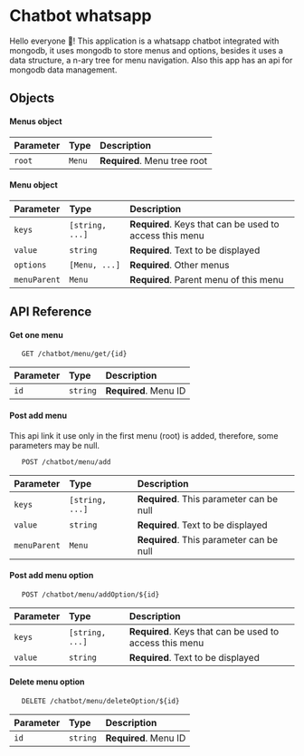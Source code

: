
# Chatbot whatsapp

Hello everyone 👋! This application is a whatsapp chatbot integrated with mongodb, it uses mongodb to store menus and options, besides it uses a data structure, a n-ary tree for menu navigation. Also this app has an api for mongodb data management.
## Objects

#### Menus object

| Parameter | Type     | Description                |
| :-------- | :------- | :------------------------- |
| `root` | `Menu` | **Required**. Menu tree root |

#### Menu object

| Parameter | Type     | Description                |
| :-------- | :------- | :------------------------- |
| `keys` | `[string, ...]` | **Required**. Keys that can be used to access this menu |
| `value` | `string` | **Required**. Text to be displayed |
| `options` | `[Menu, ...]` | **Required**. Other menus |
| `menuParent` | `Menu` | **Required**. Parent menu of this menu |


## API Reference

#### Get one menu

```
   GET /chatbot/menu/get/{id}
```

| Parameter | Type     | Description                |
| :-------- | :------- | :------------------------- |
| `id` | `string` | **Required**. Menu ID |

#### Post add menu

This api link it use only in the first menu (root) is added, therefore, some parameters may be null.

```
   POST /chatbot/menu/add
```

| Parameter | Type     | Description                |
| :-------- | :------- | :------------------------- |
| `keys` | `[string, ...]` | **Required**. This parameter can be null|
| `value` | `string` | **Required**. Text to be displayed |
| `menuParent` | `Menu` | **Required**. This parameter can be null |

#### Post add menu option

```
   POST /chatbot/menu/addOption/${id}
```

| Parameter | Type     | Description                |
| :-------- | :------- | :------------------------- |
| `keys` | `[string, ...]` | **Required**. Keys that can be used to access this menu |
| `value` | `string` | **Required**. Text to be displayed |

#### Delete menu option

```
   DELETE /chatbot/menu/deleteOption/${id}
```

| Parameter | Type     | Description                |
| :-------- | :------- | :------------------------- |
| `id` | `string` | **Required**. Menu ID

